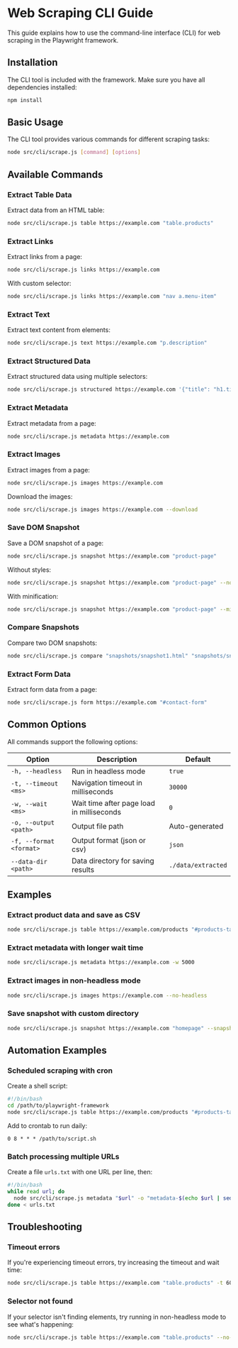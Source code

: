 <!-- Source: /Users/mzahirudeen/playwright-framework/docs/cli-guide.md -->

# Web Scraping CLI Guide

This guide explains how to use the command-line interface (CLI) for web scraping in the Playwright framework.

## Installation

The CLI tool is included with the framework. Make sure you have all dependencies installed:

```bash
npm install
```

## Basic Usage

The CLI tool provides various commands for different scraping tasks:

```bash
node src/cli/scrape.js [command] [options]
```

## Available Commands

### Extract Table Data

Extract data from an HTML table:

```bash
node src/cli/scrape.js table https://example.com "table.products"
```

### Extract Links

Extract links from a page:

```bash
node src/cli/scrape.js links https://example.com
```

With custom selector:

```bash
node src/cli/scrape.js links https://example.com "nav a.menu-item"
```

### Extract Text

Extract text content from elements:

```bash
node src/cli/scrape.js text https://example.com "p.description"
```

### Extract Structured Data

Extract structured data using multiple selectors:

```bash
node src/cli/scrape.js structured https://example.com '{"title": "h1.title", "price": ".product-price", "description": "p.description"}'
```

### Extract Metadata

Extract metadata from a page:

```bash
node src/cli/scrape.js metadata https://example.com
```

### Extract Images

Extract images from a page:

```bash
node src/cli/scrape.js images https://example.com
```

Download the images:

```bash
node src/cli/scrape.js images https://example.com --download
```

### Save DOM Snapshot

Save a DOM snapshot of a page:

```bash
node src/cli/scrape.js snapshot https://example.com "product-page"
```

Without styles:

```bash
node src/cli/scrape.js snapshot https://example.com "product-page" --no-styles
```

With minification:

```bash
node src/cli/scrape.js snapshot https://example.com "product-page" --minify
```

### Compare Snapshots

Compare two DOM snapshots:

```bash
node src/cli/scrape.js compare "snapshots/snapshot1.html" "snapshots/snapshot2.html"
```

### Extract Form Data

Extract form data from a page:

```bash
node src/cli/scrape.js form https://example.com "#contact-form"
```

## Common Options

All commands support the following options:

| Option | Description | Default |
|--------|-------------|---------|
| `-h, --headless` | Run in headless mode | `true` |
| `-t, --timeout <ms>` | Navigation timeout in milliseconds | `30000` |
| `-w, --wait <ms>` | Wait time after page load in milliseconds | `0` |
| `-o, --output <path>` | Output file path | Auto-generated |
| `-f, --format <format>` | Output format (json or csv) | `json` |
| `--data-dir <path>` | Data directory for saving results | `./data/extracted` |

## Examples

### Extract product data and save as CSV

```bash
node src/cli/scrape.js table https://example.com/products "#products-table" -f csv -o products.csv
```

### Extract metadata with longer wait time

```bash
node src/cli/scrape.js metadata https://example.com -w 5000
```

### Extract images in non-headless mode

```bash
node src/cli/scrape.js images https://example.com --no-headless
```

### Save snapshot with custom directory

```bash
node src/cli/scrape.js snapshot https://example.com "homepage" --snapshot-dir ./my-snapshots
```

## Automation Examples

### Scheduled scraping with cron

Create a shell script:

```bash
#!/bin/bash
cd /path/to/playwright-framework
node src/cli/scrape.js table https://example.com/products "#products-table" -o "products-$(date +%Y-%m-%d).json"
```

Add to crontab to run daily:

```
0 8 * * * /path/to/script.sh
```

### Batch processing multiple URLs

Create a file `urls.txt` with one URL per line, then:

```bash
#!/bin/bash
while read url; do
  node src/cli/scrape.js metadata "$url" -o "metadata-$(echo $url | sed 's/[^a-zA-Z0-9]/-/g').json"
done < urls.txt
```

## Troubleshooting

### Timeout errors

If you're experiencing timeout errors, try increasing the timeout and wait time:

```bash
node src/cli/scrape.js table https://example.com "table.products" -t 60000 -w 5000
```

### Selector not found

If your selector isn't finding elements, try running in non-headless mode to see what's happening:

```bash
node src/cli/scrape.js table https://example.com "table.products" --no-headless
```